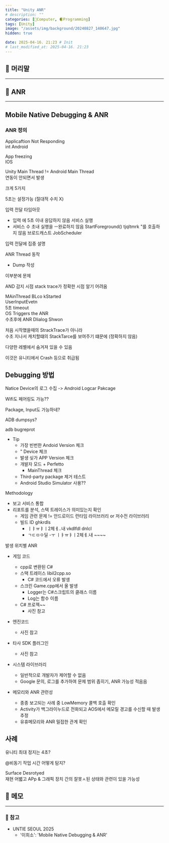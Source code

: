 ```yaml
---
title: "Unity ANR"
# description: ""
categories: [💫Computer, 🌒Programming]
tags: [Unity]
image: "/assets/img/background/20240827_140647.jpg"
hidden: true

date: 2025-04-16. 21:23 # Init
# last_modified_at: 2025-04-16. 21:23
---
```


## 💫 머리말

---

## 💫 ANR

---

## Mobile Native Debugging & ANR

### ANR 정의

Applicaftion Not Responding  
int Android  

App freezing  
IOS

Unity Main Thread != Android Main Thread  
연동이 안되면서 발생  

크게 5가지  

5초는 설정가능 (절대적 수치 X)

입력 전달 타임아웃  
- 입력 에 5초 이내 응답하지 않음
서비스 실행
- 서비스 수 초내 실행을 ㅡ완료하지 않음
StartForeground()
tjqltmrk "를 호출하지 않음
브로드캐스트
JobScheduler  

입력 전달에 집중 설명  

ANR Thread 동작
- Dump 작성

이부분에 문제  

AND 감지 시점 stack trace가 정확한 시점 알기 어려움  

MAinThread BLco kStarted  
UserInputEvetn  
5초 timeout  
OS Triggers the ANR  
수초후에 ANR Dlialog Shwon  

처음 시작했을때의 StrackTrace가 아니라  
수초 지나서 캐치할떄의 StackTarce를 보여주기 떄문에  (정확하지 않음)

다양한 레벨에서 숨겨져 있을 수 있음  

이것은 유니티에서 Crash 등으로 취급됨  

## Debugging 방법

Natice Device의 로그 수집
-> Android Logcar Pakcage

Wifi도 페어링도 가능??  

Package, Input도 가능하네?   

ADB dumpsys?

adb bugreprot <directory>  

- Tip
  - 가장 빈번한 Andoid Version 체크
  - " Device 체크
  - 발생 싲가 APP Version 체크
  - 개발자 모드 + Perfetto
    - MainThread 체크
  - Third-party package 제거 테스트
  - Android Studio Simulator 사용??

Methodology

- 보고 서비스 통합
- 리포트를 분석, 스택 트레이스가 의미있는지 확인
  - 게임 관련 문제 != 안드로이드 런타임 라이브러리 or 저수전 라이브러리
  - 빌드 ID ghkrdls
    - ㅣㅑㅠㅑㅣ2체ㅔ..내 vkdlfdl dnlcl
    - ㄱㄷㅁㅇ딜 -ㅜ ㅣㅑㅠㅑㅣ2체ㅔ.내 ~~~~

발생 위치별 ANR  

- 게임 코드
  - cpp로 변환된 C#
  - 스택 트레이스 libil2cpp.so
    - C# 코드에서 오류 발생
  - 스크린 Game.cpp에서 올 발생
    - Logger는 C#스크립트의 클래스 이름
    - Log는 함수 이름
  - C# 프로젝~~
    - 사진 참고
- 엔진코드
  - 사진 참고
- 타사 SDK 플러그인
  - 사진 참고
- 시스템 라이브러리
  - 일반적으로 개발자가 제어할 수 없음
  - Google 문의, 로그를 추가하여 문제 범위 좁히기, ANR 가능성 적음음

- 메모리와 ANR 관련성
  - 종종 보고되는 사례 중 LowMemory 콜백 호출 확인
  - Activity가 백그라이누드로 전화되고 AOS에서 메모릴 경고를 수신할 때 발생 추정
  - 유휴메모리와 ANR 밀접한 관계 확인

## 사례

유니티 최대 정지는 4초?  

@비동기 작업 시간 어떻게 탐지?  

Surface Desrotyed  
재현 어볇고
APp & 그래픽 장치 간의 잘못ㅅ된 상태와 관련이 있을 가능성  

## 💫 메모

---

### 🫧 참고

- UNTIE SEOUL 2025
  - '이희소': 'Mobile Native Debugging & ANR'
